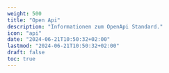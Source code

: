```yaml
---
weight: 500
title: "Open Api"
description: "Informationen zum OpenApi Standard."
icon: "api"
date: "2024-06-21T10:50:32+02:00"
lastmod: "2024-06-21T10:50:32+02:00"
draft: false
toc: true
---
```

